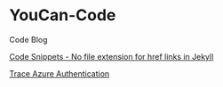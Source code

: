 # YouCan-Code
Code Blog

<a href="./CodeSnippets">Code Snippets - No file extension for href links in Jekyll</a>

<a href="./Posts/TraceAzureAuthentication.md">Trace Azure Authentication</a>
